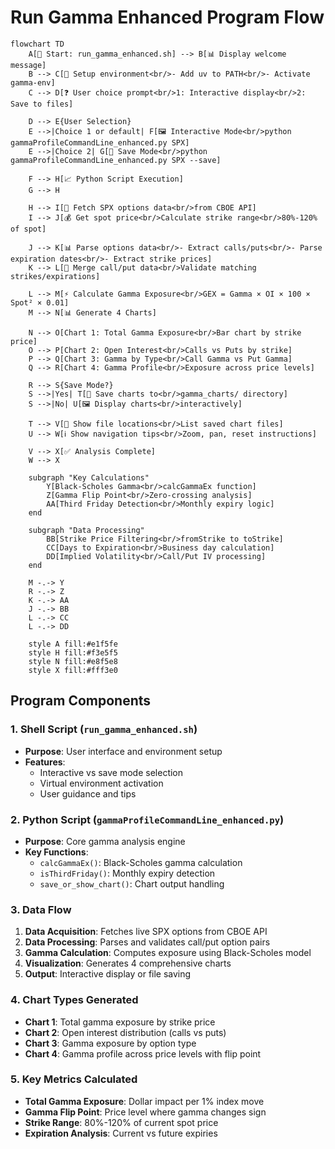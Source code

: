 # Run Gamma Enhanced Program Flow

```mermaid
flowchart TD
    A[🚀 Start: run_gamma_enhanced.sh] --> B[📊 Display welcome message]
    B --> C[🔧 Setup environment<br/>- Add uv to PATH<br/>- Activate gamma-env]
    C --> D[❓ User choice prompt<br/>1: Interactive display<br/>2: Save to files]

    D --> E{User Selection}
    E -->|Choice 1 or default| F[🖼️ Interactive Mode<br/>python gammaProfileCommandLine_enhanced.py SPX]
    E -->|Choice 2| G[💾 Save Mode<br/>python gammaProfileCommandLine_enhanced.py SPX --save]

    F --> H[📈 Python Script Execution]
    G --> H

    H --> I[🔄 Fetch SPX options data<br/>from CBOE API]
    I --> J[💰 Get spot price<br/>Calculate strike range<br/>80%-120% of spot]

    J --> K[📊 Parse options data<br/>- Extract calls/puts<br/>- Parse expiration dates<br/>- Extract strike prices]
    K --> L[🔗 Merge call/put data<br/>Validate matching strikes/expirations]

    L --> M[⚡ Calculate Gamma Exposure<br/>GEX = Gamma × OI × 100 × Spot² × 0.01]
    M --> N[📊 Generate 4 Charts]

    N --> O[Chart 1: Total Gamma Exposure<br/>Bar chart by strike price]
    O --> P[Chart 2: Open Interest<br/>Calls vs Puts by strike]
    P --> Q[Chart 3: Gamma by Type<br/>Call Gamma vs Put Gamma]
    Q --> R[Chart 4: Gamma Profile<br/>Exposure across price levels]

    R --> S{Save Mode?}
    S -->|Yes| T[💾 Save charts to<br/>gamma_charts/ directory]
    S -->|No| U[🖼️ Display charts<br/>interactively]

    T --> V[📁 Show file locations<br/>List saved chart files]
    U --> W[ℹ️ Show navigation tips<br/>Zoom, pan, reset instructions]

    V --> X[✅ Analysis Complete]
    W --> X

    subgraph "Key Calculations"
        Y[Black-Scholes Gamma<br/>calcGammaEx function]
        Z[Gamma Flip Point<br/>Zero-crossing analysis]
        AA[Third Friday Detection<br/>Monthly expiry logic]
    end

    subgraph "Data Processing"
        BB[Strike Price Filtering<br/>fromStrike to toStrike]
        CC[Days to Expiration<br/>Business day calculation]
        DD[Implied Volatility<br/>Call/Put IV processing]
    end

    M -.-> Y
    R -.-> Z
    K -.-> AA
    J -.-> BB
    L -.-> CC
    L -.-> DD

    style A fill:#e1f5fe
    style H fill:#f3e5f5
    style N fill:#e8f5e8
    style X fill:#fff3e0
```

## Program Components

### 1. Shell Script (`run_gamma_enhanced.sh`)

- **Purpose**: User interface and environment setup
- **Features**:
  - Interactive vs save mode selection
  - Virtual environment activation
  - User guidance and tips

### 2. Python Script (`gammaProfileCommandLine_enhanced.py`)

- **Purpose**: Core gamma analysis engine
- **Key Functions**:
  - `calcGammaEx()`: Black-Scholes gamma calculation
  - `isThirdFriday()`: Monthly expiry detection
  - `save_or_show_chart()`: Chart output handling

### 3. Data Flow

1. **Data Acquisition**: Fetches live SPX options from CBOE API
2. **Data Processing**: Parses and validates call/put option pairs
3. **Gamma Calculation**: Computes exposure using Black-Scholes model
4. **Visualization**: Generates 4 comprehensive charts
5. **Output**: Interactive display or file saving

### 4. Chart Types Generated

- **Chart 1**: Total gamma exposure by strike price
- **Chart 2**: Open interest distribution (calls vs puts)
- **Chart 3**: Gamma exposure by option type
- **Chart 4**: Gamma profile across price levels with flip point

### 5. Key Metrics Calculated

- **Total Gamma Exposure**: Dollar impact per 1% index move
- **Gamma Flip Point**: Price level where gamma changes sign
- **Strike Range**: 80%-120% of current spot price
- **Expiration Analysis**: Current vs future expiries
